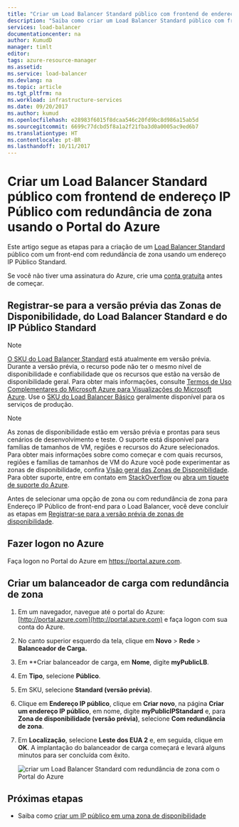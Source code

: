 ```yaml
---
title: "Criar um Load Balancer Standard público com frontend de endereço IP público com redundância de zona usando o Portal do Azure | Microsoft Docs"
description: "Saiba como criar um Load Balancer Standard público com frontend de endereço IP público com redundância de zona com o Portal Azure"
services: load-balancer
documentationcenter: na
author: KumudD
manager: timlt
editor: 
tags: azure-resource-manager
ms.assetid: 
ms.service: load-balancer
ms.devlang: na
ms.topic: article
ms.tgt_pltfrm: na
ms.workload: infrastructure-services
ms.date: 09/20/2017
ms.author: kumud
ms.openlocfilehash: e28983f6015f8dcaa546c20fd9bc8d986a15ab5d
ms.sourcegitcommit: 6699c77dcbd5f8a1a2f21fba3d0a0005ac9ed6b7
ms.translationtype: HT
ms.contentlocale: pt-BR
ms.lasthandoff: 10/11/2017
---
```

#  <a name="create-a-public-load-balancer-standard-with-zone-redundant-public-ip-address-frontend-using-azure-portal"></a>Criar um Load Balancer Standard público com frontend de endereço IP Público com redundância de zona usando o Portal do Azure

Este artigo segue as etapas para a criação de um [Load Balancer Standard](https://aka.ms/azureloadbalancerstandard) público com um front-end com redundância de zona usando um endereço IP Público Standard.

Se você não tiver uma assinatura do Azure, crie uma [conta gratuita](https://azure.microsoft.com/free/?WT.mc_id=A261C142F) antes de começar.

## <a name="register-for-availability-zones-load-balancer-standard-and-public-ip-standard-preview"></a>Registrar-se para a versão prévia das Zonas de Disponibilidade, do Load Balancer Standard e do IP Público Standard
 
>[!NOTE]
[O SKU do Load Balancer Standard](https://aka.ms/azureloadbalancerstandard) está atualmente em versão prévia. Durante a versão prévia, o recurso pode não ter o mesmo nível de disponibilidade e confiabilidade que os recursos que estão na versão de disponibilidade geral. Para obter mais informações, consulte [Termos de Uso Complementares do Microsoft Azure para Visualizações do Microsoft Azure](https://azure.microsoft.com/support/legal/preview-supplemental-terms/). Use o [SKU do Load Balancer Básico](load-balancer-overview.md) geralmente disponível para os serviços de produção. 

> [!NOTE]
> As zonas de disponibilidade estão em versão prévia e prontas para seus cenários de desenvolvimento e teste. O suporte está disponível para famílias de tamanhos de VM, regiões e recursos do Azure selecionados. Para obter mais informações sobre como começar e com quais recursos, regiões e famílias de tamanhos de VM do Azure você pode experimentar as zonas de disponibilidade, confira [Visão geral das Zonas de Disponibilidade](https://docs.microsoft.com/azure/availability-zones/az-overview). Para obter suporte, entre em contato em [StackOverflow](https://stackoverflow.com/questions/tagged/azure-availability-zones) ou [abra um tíquete de suporte do Azure](../azure-supportability/how-to-create-azure-support-request.md?toc=%2fazure%2fvirtual-network%2ftoc.json).  

Antes de selecionar uma opção de zona ou com redundância de zona para Endereço IP Público de front-end para o Load Balancer, você deve concluir as etapas em [Registrar-se para a versão prévia de zonas de disponibilidade](https://docs.microsoft.com/azure/availability-zones/az-overview).

## <a name="log-in-to-azure"></a>Fazer logon no Azure 

Faça logon no Portal do Azure em https://portal.azure.com.

## <a name="create-a-zone-redundant-load-balancer"></a>Criar um balanceador de carga com redundância de zona

1. Em um navegador, navegue até o portal do Azure: [http://portal.azure.com](http://portal.azure.com) e faça logon com sua conta do Azure.
2. No canto superior esquerdo da tela, clique em **Novo** > **Rede** > **Balanceador de Carga.**
3. Em **Criar balanceador de carga, em **Nome**, digite **myPublicLB**.
4. Em **Tipo**, selecione **Público**.
5. Em SKU, selecione **Standard (versão prévia)**.
6. Clique em **Endereço IP público**, clique em **Criar novo**, na página **Criar um endereço IP público**, em nome, digite **myPublicIPStandard** e, para **Zona de disponibilidade (versão prévia)**, selecione **Com redundância de zona**.
7. Em **Localização**, selecione **Leste dos EUA 2** e, em seguida, clique em **OK**. A implantação do balanceador de carga começará e levará alguns minutos para ser concluída com êxito.

    ![criar um Load Balancer Standard com redundância de zona com o Portal do Azure](./media/load-balancer-get-started-internet-az-portal/create-zone-redundant-load-balancer-standard.png)


## <a name="next-steps"></a>Próximas etapas
- Saiba como [criar um IP público em uma zona de disponibilidade](../virtual-network/create-public-ip-availability-zone-portal.md)



